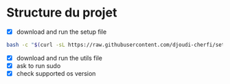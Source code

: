 # Structure du projet

- [x] download and run the setup file

```bash
bash -c "$(curl -sL https://raw.githubusercontent.com/djoudi-cherfi/setup-test/main/src/os/setup.sh)"
```

- [x] download and run the utils file
- [x] ask to run sudo
- [x] check supported os version
